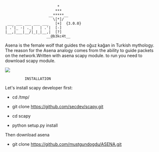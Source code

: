                             *
                           ***
                        __*****__
                          \[*]/ 
     ___ ___ ___ ___ ___   [+]  {3.0.0}
    | .'|_ -| ._|   | .'|  [-]
    |__,|___|__/|_|_|__,|  [?]
                       __@b3kc4t__
                              
                              

 Asena is the female wolf that guides the oğuz kağan in Turkish mythology.
The reason for the Asena analogy comes from the ability to guide packets on the network.Written with asena scapy module. to run you need to download scapy module.

![](https://github.com/mustgundogdu/ASENA/blob/master/screenshot/asena.jpg)





      
             
             
             INSTALLATION


Let's install scapy developer first:

 * cd /tmp/
  
 * git clone https://github.com/secdev/scapy.git
                                                                                    
 * cd scapy
  
 * python setup.py install                                         
 
Then download asena 

* git clone https://github.com/mustgundogdu/ASENA.git







